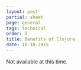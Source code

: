 ```yaml
---
layout: post
partial: sheet
page: general
tags: technical
order: 2
title: Benefits of Clojure
date: 10-10-2015
---
```

Not available at this time.